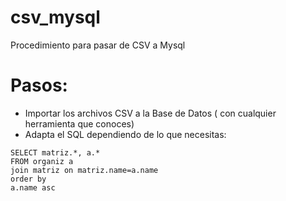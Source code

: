 # csv_mysql
Procedimiento para pasar de CSV a Mysql

# Pasos:
* Importar los archivos CSV a la Base de Datos ( con cualquier herramienta que conoces)
* Adapta el SQL dependiendo de lo que necesitas:
```
SELECT matriz.*, a.*
FROM organiz a
join matriz on matriz.name=a.name
order by 
a.name asc
```
